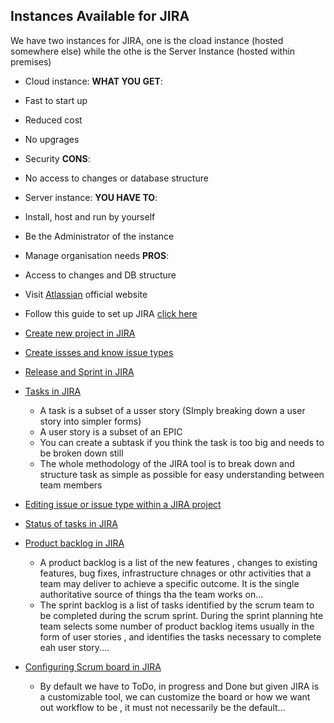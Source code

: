 ## Instances Available for JIRA

We have two instances for JIRA, one is the cload instance (hosted somewhere else) while the othe is the Server Instance (hosted within premises)
- Cloud instance:
 **WHAT YOU GET**:
 - Fast to start up
 - Reduced cost
 - No upgrages
 - Security
 **CONS**:
 - No access to changes or database structure 
- Server instance:
**YOU HAVE TO**:
 - Install, host and run by yourself
 - Be the Administrator of the instance
 - Manage organisation needs 
 **PROS**:
 - Access to changes and DB structure


- Visit [Atlassian](https://www.atlassian.com/) official website 
- Follow this guide to set up JIRA [click here](https://youtu.be/9uzOx5amps0?si=LS7Iep93Ngm0QNZm)
- [Create new project in JIRA](https://youtu.be/yWMSyRB7aFc?si=zulqSaHnogT_VxBs)
- [Create issses and know issue types](https://youtu.be/sZ7nfA2CwaM?si=kPWJlYkzIizQJPA5)
- [Release and Sprint in JIRA](https://youtu.be/Vt1O6HdGPW8?si=qHPj9zPksFEqZdWV)
- [Tasks in JIRA](https://youtu.be/8F_mnyS2zxA?si=gyhKkEWO8CLhA7CU)
   - A task is a subset of a usser story (SImply breaking down a user story into simpler forms)
   - A user story is a subset of an EPIC
   - You can create a subtask if you think the task is too big and needs to be broken down still
   - The whole methodology of the JIRA tool is to break down and structure task as simple as possible for easy understanding between team members
- [Editing issue or issue type within a JIRA project ](https://youtu.be/xYhHINFJbk4?si=eVeViqxsczhRiSlZ)
- [Status of tasks in JIRA](https://youtu.be/kIrfqcsNRb0?si=4u1nJdqyhprUVvEd)
- [Product backlog in JIRA](https://youtu.be/y7g9mlbL40w?si=SstsRiq3ieyQcZCK)
   - A product backlog is a list of the new features , changes to existing features, bug fixes, infrastructure chnages or othr activities that a team may deliver to achieve a specific outcome. It is the single authoritative source of things tha the team works on...
   - The sprint backlog is a list of tasks identified by the scrum team to be completed during the scrum sprint. During the sprint planning hte team selects some number of product backlog items usually in the form of user stories , and identifies the tasks necessary to complete eah user story....
- [Configuring Scrum board in JIRA ](https://youtu.be/T19fiID1ok4?si=MQcBZXUvMJtVYxyy)
   - By default we have to ToDo, in progress and Done but given JIRA is a customizable tool, we can customize the board or how we want out workflow to be , it must not necessarily be the default...